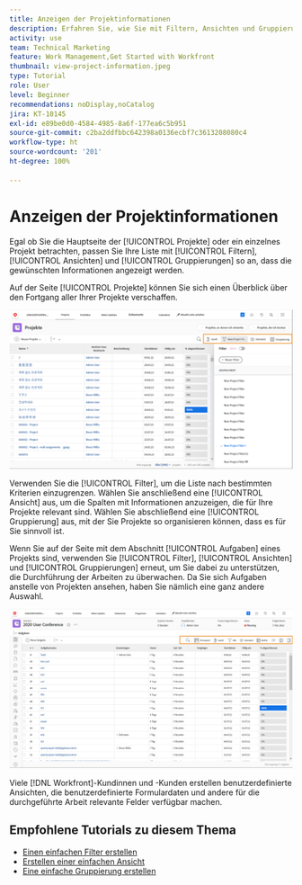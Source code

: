 ```yaml
---
title: Anzeigen der Projektinformationen
description: Erfahren Sie, wie Sie mit Filtern, Ansichten und Gruppierungen Projektinformationen einfach sichtbar machen können, damit Sie Projekte verwalten können.
activity: use
team: Technical Marketing
feature: Work Management,Get Started with Workfront
thumbnail: view-project-information.jpeg
type: Tutorial
role: User
level: Beginner
recommendations: noDisplay,noCatalog
jira: KT-10145
exl-id: e89be0d0-4584-4985-8a6f-177ea6c5b951
source-git-commit: c2ba2ddfbbc642398a0136ecbf7c3613208080c4
workflow-type: ht
source-wordcount: '201'
ht-degree: 100%

---
```


# Anzeigen der Projektinformationen

Egal ob Sie die Hauptseite der [!UICONTROL Projekte] oder ein einzelnes Projekt betrachten, passen Sie Ihre Liste mit [!UICONTROL Filtern], [!UICONTROL Ansichten] und [!UICONTROL Gruppierungen] so an, dass die gewünschten Informationen angezeigt werden.

Auf der Seite [!UICONTROL Projekte] können Sie sich einen Überblick über den Fortgang aller Ihrer Projekte verschaffen.

![Projektseite mit angezeigten Filtern](assets/planner-fund-project-page-fvg-copy.png)

Verwenden Sie die [!UICONTROL Filter], um die Liste nach bestimmten Kriterien einzugrenzen. Wählen Sie anschließend eine [!UICONTROL Ansicht] aus, um die Spalten mit Informationen anzuzeigen, die für Ihre Projekte relevant sind. Wählen Sie abschließend eine [!UICONTROL Gruppierung] aus, mit der Sie Projekte so organisieren können, dass es für Sie sinnvoll ist.

Wenn Sie auf der Seite mit dem Abschnitt [!UICONTROL Aufgaben] eines Projekts sind, verwenden Sie [!UICONTROL Filter], [!UICONTROL Ansichten] und [!UICONTROL Gruppierungen] erneut, um Sie dabei zu unterstützen, die Durchführung der Arbeiten zu überwachen. Da Sie sich Aufgaben anstelle von Projekten ansehen, haben Sie nämlich eine ganz andere Auswahl.

![Aufgabenliste des Projekts mit angezeigten Ansichten](assets/planner-fund-task-list-fvg.png)

Viele [!DNL Workfront]-Kundinnen und -Kunden erstellen benutzerdefinierte Ansichten, die benutzerdefinierte Formulardaten und andere für die durchgeführte Arbeit relevante Felder verfügbar machen.

## Empfohlene Tutorials zu diesem Thema

* [Einen einfachen Filter erstellen](https://experienceleague.adobe.com/docs/workfront-learn/tutorials-workfront/reporting/basic-reporting/create-a-basic-filter.html?lang=de)
* [Erstellen einer einfachen Ansicht](https://experienceleague.adobe.com/docs/workfront-learn/tutorials-workfront/reporting/basic-reporting/create-a-basic-view.html?lang=de)
* [Eine einfache Gruppierung erstellen](https://experienceleague.adobe.com/docs/workfront-learn/tutorials-workfront/reporting/basic-reporting/create-a-basic-grouping.html?lang=de)

